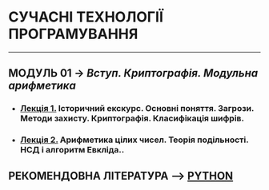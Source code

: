 # **СУЧАСНІ ТЕХНОЛОГІЇ ПРОГРАМУВАННЯ**
***
## **МОДУЛЬ 01** -> *Вступ. Криптографія. Модульна арифметика*
- ### [**Лекція 1.**](/LEC/Modulo_1/CIB_2021_Lec_01_.pdf) **Історичний екскурс. Основні поняття. Загрози. Методи захисту. Криптографія. Класифікація шифрів.**
- ### [**Лекція 2.**](/LEC/Modulo_1/CIB_2021_Lec_02_.pdf) **Арифметика цілих чисел. Теорія подільності. НСД і алгоритм Евкліда..**


## **РЕКОМЕНДОВНА ЛІТЕРАТУРА** --> [**PYTHON**](/Biblio/PYTHON_books_.md)
